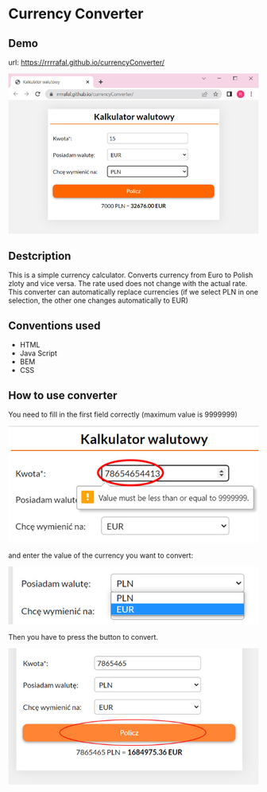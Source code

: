 # Currency Converter
## Demo 
 url:    https://rrrrafal.github.io/currencyConverter/


 ![currencyConverter webside view](https://raw.githubusercontent.com/rrrrafal/currencyConverter/main/images/currencyConverter.jpg)
 
 ## Destcription
 
This is a simple currency calculator. Converts currency from Euro to Polish zloty and vice versa. The rate used does not change with the actual rate.
This converter can automatically replace currencies (if we select PLN in one selection, the other one changes automatically to EUR)

## Conventions used
  - HTML
  - Java Script
  - BEM
  - CSS
## How to use converter

You need to fill in the first field correctly (maximum value is 9999999) 

![required value image](https://raw.githubusercontent.com/rrrrafal/currencyConverter/main/images/required%20value.jpg)

and enter the value of the currency you want to convert:

![image how change currency](https://raw.githubusercontent.com/rrrrafal/currencyConverter/main/images/currencyValue.jpg)


 Then you have to press the button to convert.
 
 ![image how to press button](https://raw.githubusercontent.com/rrrrafal/currencyConverter/main/images/push%20the%20button.jpg)
